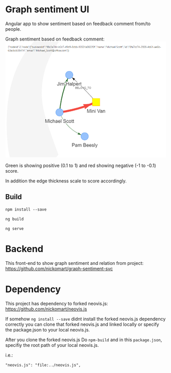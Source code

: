 # Graph sentiment UI
Angular app to show sentiment based on feedback comment from/to people.

Graph sentiment based on feedback comment: 
![alt text](https://github.com/nickomart/graph-sentiment-ui/blob/master/src/assets/example/sentiment_example.png "Example of sentiment")

Green is showing positive (0.1 to 1) and red showing negative (-1 to -0.1) score.

In addition the edge thickness scale to score accordingly.

## Build

```
npm install --save
```

```
ng build
```

```
ng serve
```

# Backend
This front-end to show graph sentiment and relation from project: https://github.com/nickomart/graph-sentiment-svc 

# Dependency
This project has dependency to forked neovis.js: 
https://github.com/nickomart/neovis.js

If somehow `ng install --save` didnt install the forked neovis.js dependency correctly you can clone that forked neovis.js and linked locally or specify the package.json to your local neovis.js.

After you clone the forked neovis.js Do `npm-build` and in this `package.json`, specifiy the root path of your local neovis.js.

i.e.:
```
"neovis.js": "file:../neovis.js",
```